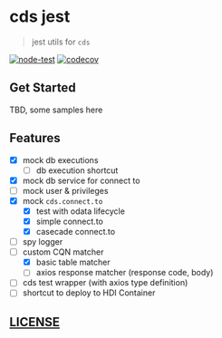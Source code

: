 # cds jest

> jest utils for `cds`

[![node-test](https://github.com/Soontao/cds-jest/actions/workflows/nodejs.yml/badge.svg)](https://github.com/Soontao/cds-jest/actions/workflows/nodejs.yml)
[![codecov](https://codecov.io/gh/Soontao/cds-jest/branch/main/graph/badge.svg?token=WFDumlSg3G)](https://codecov.io/gh/Soontao/cds-jest)

## Get Started

TBD, some samples here

## Features

- [x] mock db executions
  - [ ] db execution shortcut
- [x] mock db service for connect to
- [ ] mock user & privileges
- [x] mock `cds.connect.to`
  - [x] test with odata lifecycle
  - [x] simple connect.to
  - [x] casecade connect.to
- [ ] spy logger
- [ ] custom CQN matcher
  - [x] basic table matcher
  - [ ] axios response matcher (response code, body)
- [ ] cds test wrapper (with axios type definition)
- [ ] shortcut to deploy to HDI Container

## [LICENSE](./LICENSE)
